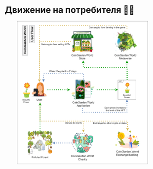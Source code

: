 # Движение на потребителя 🧑‍🌾

<figure><img src="../.gitbook/assets/UserFlowDiagram.drawio (1).png" alt=""><figcaption></figcaption></figure>
